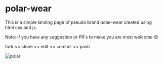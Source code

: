 # polar-wear
This is a simple landing page of pseudo brand polar-wear created using html css and js. 

Note: if you have any suggestion or PR's to make you are most  welcome 😊

fork << clone << edit << commit << push 


![polar](https://user-images.githubusercontent.com/113116498/219930814-21c716d9-5baf-4171-85e4-b183e431303f.PNG)
